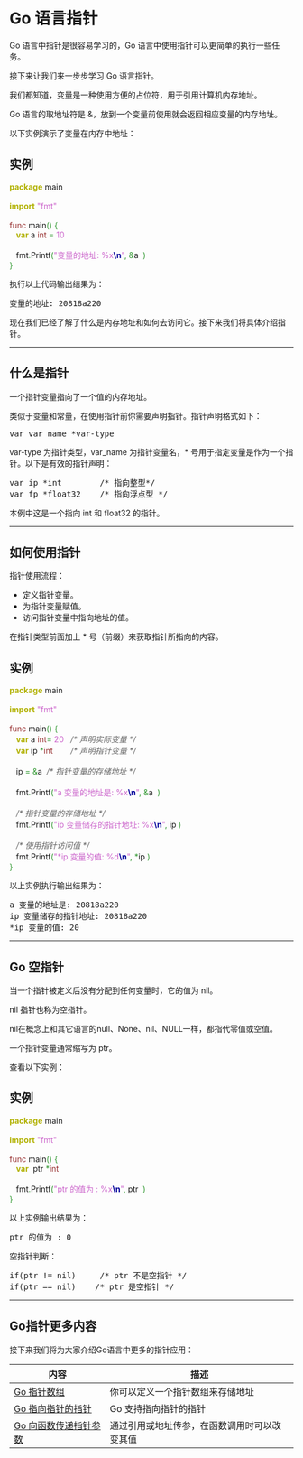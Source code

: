 
		
# Go 语言指针

<p>Go 语言中指针是很容易学习的，Go 语言中使用指针可以更简单的执行一些任务。</p>

<p>接下来让我们来一步步学习 Go 语言指针。</p>

<p>我们都知道，变量是一种使用方便的占位符，用于引用计算机内存地址。</p>

<p>Go 语言的取地址符是 &amp;，放到一个变量前使用就会返回相应变量的内存地址。</p>

<p>以下实例演示了变量在内存中地址：</p>

<div class="example"><h2 class="example">实例</h2><div class="example_code">
<span style="color: #b1b100; font-weight: bold;">package</span> main<br>
<br>
<span style="color: #b1b100; font-weight: bold;">import</span> <span style="color: #cc66cc;">"fmt"</span><br>
<br>
<span style="color: #993333;">func</span> main<span style="color: #339933;">()</span> <span style="color: #339933;">{</span><br>
&nbsp; &nbsp;<span style="color: #b1b100; font-weight: bold;">var</span> a <span style="color: #993333;">int</span> <span style="color: #339933;">=</span> <span style="color: #cc66cc;">10</span> &nbsp; <br>
<br>
&nbsp; &nbsp;fmt<span style="color: #339933;">.</span>Printf<span style="color: #339933;">(</span><span style="color: #cc66cc;">"变量的地址: %x<span style="color: #000099; font-weight: bold;">\n</span>"</span><span style="color: #339933;">,</span> <span style="color: #339933;">&amp;</span>a &nbsp;<span style="color: #339933;">)</span><br>
<span style="color: #339933;">}</span><br>
</div></div>

<p>执行以上代码输出结果为：</p>

<pre class="prettyprint prettyprinted" style=""><span class="pun">变量的地址:</span><span class="pln"> </span><span class="lit">20818a220</span></pre>

<p>现在我们已经了解了什么是内存地址和如何去访问它。接下来我们将具体介绍指针。</p>

<hr>

<h2>什么是指针</h2>

<p>一个指针变量指向了一个值的内存地址。</p>

<p>类似于变量和常量，在使用指针前你需要声明指针。指针声明格式如下：</p>

<pre class="prettyprint prettyprinted" style=""><span class="kwd">var</span><span class="pln"> var_name </span><span class="pun">*</span><span class="kwd">var</span><span class="pun">-</span><span class="pln">type</span></pre>

<p>var-type 为指针类型，var_name 为指针变量名，* 号用于指定变量是作为一个指针。以下是有效的指针声明：</p>

<pre class="prettyprint prettyprinted" style=""><span class="kwd">var</span><span class="pln"> ip </span><span class="pun">*</span><span class="kwd">int</span><span class="pln">        </span><span class="com">/* 指向整型*/</span><span class="pln">
</span><span class="kwd">var</span><span class="pln"> fp </span><span class="pun">*</span><span class="pln">float32    </span><span class="com">/* 指向浮点型 */</span></pre>

<p>本例中这是一个指向 int 和 float32 的指针。</p>

<hr>

<h2>如何使用指针</h2>

<p>指针使用流程：</p>

<ul>
<li>定义指针变量。</li>
<li>为指针变量赋值。</li>
<li>访问指针变量中指向地址的值。</li>
</ul>


<p>在指针类型前面加上 * 号（前缀）来获取指针所指向的内容。</p>
<div class="example"><h2 class="example">实例</h2><div class="example_code">
<span style="color: #b1b100; font-weight: bold;">package</span> main<br>
<br>
<span style="color: #b1b100; font-weight: bold;">import</span> <span style="color: #cc66cc;">"fmt"</span><br>
<br>
<span style="color: #993333;">func</span> main<span style="color: #339933;">()</span> <span style="color: #339933;">{</span><br>
&nbsp; &nbsp;<span style="color: #b1b100; font-weight: bold;">var</span> a <span style="color: #993333;">int</span><span style="color: #339933;">=</span> <span style="color: #cc66cc;">20</span> &nbsp; <span style="color: #666666; font-style: italic;">/* 声明实际变量 */</span><br>
&nbsp; &nbsp;<span style="color: #b1b100; font-weight: bold;">var</span> ip <span style="color: #339933;">*</span><span style="color: #993333;">int</span> &nbsp; &nbsp; &nbsp; &nbsp;<span style="color: #666666; font-style: italic;">/* 声明指针变量 */</span><br>
<br>
&nbsp; &nbsp;ip <span style="color: #339933;">=</span> <span style="color: #339933;">&amp;</span>a &nbsp;<span style="color: #666666; font-style: italic;">/* 指针变量的存储地址 */</span><br>
<br>
&nbsp; &nbsp;fmt<span style="color: #339933;">.</span><span style="">Printf</span><span style="color: #339933;">(</span><span style="color: #cc66cc;">"a 变量的地址是: %x<span style="color: #000099; font-weight: bold;">\n</span>"</span><span style="color: #339933;">,</span> <span style="color: #339933;">&amp;</span>a &nbsp;<span style="color: #339933;">)</span><br>
<br>
&nbsp; &nbsp;<span style="color: #666666; font-style: italic;">/* 指针变量的存储地址 */</span><br>
&nbsp; &nbsp;fmt<span style="color: #339933;">.</span><span style="">Printf</span><span style="color: #339933;">(</span><span style="color: #cc66cc;">"ip 变量储存的指针地址: %x<span style="color: #000099; font-weight: bold;">\n</span>"</span><span style="color: #339933;">,</span> ip <span style="color: #339933;">)</span><br>
<br>
&nbsp; &nbsp;<span style="color: #666666; font-style: italic;">/* 使用指针访问值 */</span><br>
&nbsp; &nbsp;fmt<span style="color: #339933;">.</span><span style="">Printf</span><span style="color: #339933;">(</span><span style="color: #cc66cc;">"*ip 变量的值: %d<span style="color: #000099; font-weight: bold;">\n</span>"</span><span style="color: #339933;">,</span> <span style="color: #339933;">*</span>ip <span style="color: #339933;">)</span><br>
<span style="color: #339933;">}</span><br>
</div></div>

<p>以上实例执行输出结果为：</p>

<pre class="prettyprint prettyprinted" style=""><span class="pln">a </span><span class="pun">变量的地址是:</span><span class="pln"> </span><span class="lit">20818a220</span><span class="pln">
ip </span><span class="pun">变量储存的指针地址:</span><span class="pln"> </span><span class="lit">20818a220</span><span class="pln">
</span><span class="pun">*</span><span class="pln">ip </span><span class="pun">变量的值:</span><span class="pln"> </span><span class="lit">20</span></pre>

<hr>

<h2>Go 空指针</h2>

<p>当一个指针被定义后没有分配到任何变量时，它的值为 nil。</p>

<p>nil 指针也称为空指针。</p>

<p>nil在概念上和其它语言的null、None、nil、NULL一样，都指代零值或空值。</p>

<p>一个指针变量通常缩写为 ptr。</p>

<p>查看以下实例：</p>
<div class="example"><h2 class="example">实例</h2><div class="example_code">
<span style="color: #b1b100; font-weight: bold;">package</span> main<br>
<br>
<span style="color: #b1b100; font-weight: bold;">import</span> <span style="color: #cc66cc;">"fmt"</span><br>
<br>
<span style="color: #993333;">func</span> main<span style="color: #339933;">()</span> <span style="color: #339933;">{</span><br>
&nbsp; &nbsp;<span style="color: #b1b100; font-weight: bold;">var</span> &nbsp;ptr <span style="color: #339933;">*</span><span style="color: #993333;">int</span><br>
<br>
&nbsp; &nbsp;fmt<span style="color: #339933;">.</span>Printf<span style="color: #339933;">(</span><span style="color: #cc66cc;">"ptr 的值为 : %x<span style="color: #000099; font-weight: bold;">\n</span>"</span><span style="color: #339933;">,</span> ptr &nbsp;<span style="color: #339933;">)</span><br>
<span style="color: #339933;">}</span><br>
</div></div>


<p>以上实例输出结果为：</p>

<pre class="prettyprint prettyprinted" style=""><span class="pln">ptr </span><span class="pun">的值为</span><span class="pln"> </span><span class="pun">:</span><span class="pln"> </span><span class="lit">0</span></pre>

<p>空指针判断：</p>

<pre class="prettyprint prettyprinted" style=""><span class="kwd">if</span><span class="pun">(</span><span class="pln">ptr </span><span class="pun">!=</span><span class="pln"> </span><span class="kwd">nil</span><span class="pun">)</span><span class="pln">     </span><span class="com">/* ptr 不是空指针 */</span><span class="pln">
</span><span class="kwd">if</span><span class="pun">(</span><span class="pln">ptr </span><span class="pun">==</span><span class="pln"> </span><span class="kwd">nil</span><span class="pun">)</span><span class="pln">    </span><span class="com">/* ptr 是空指针 */</span></pre>

<hr>

<h2>Go指针更多内容</h2>

<p>接下来我们将为大家介绍Go语言中更多的指针应用：</p>

<table class="reference">
<thead>
<tr>
<th>内容 </th>
<th> 描述</th>
</tr>
</thead>
<tbody>
<tr>
<td><a href="go-array-of-pointers.html">Go 指针数组</a> </td>
<td> 你可以定义一个指针数组来存储地址</td>
</tr>
<tr>
<td><a href="go-pointer-to-pointer.html">Go 指向指针的指针</a></td>
<td> Go 支持指向指针的指针</td>
</tr>
<tr>
<td><a href="go-passing-pointers-to-functions.html">Go 向函数传递指针参数</a> </td>
<td>通过引用或地址传参，在函数调用时可以改变其值</td>
</tr>
</tbody>
</table>	
